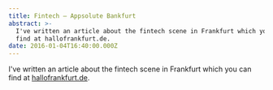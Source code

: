 ```yaml
---
title: Fintech — Appsolute Bankfurt
abstract: >-
  I've written an article about the fintech scene in Frankfurt which you can
  find at hallofrankfurt.de.
date: 2016-01-04T16:40:00.000Z
---
```


I've written an article about the fintech scene in Frankfurt which you can find
at
[hallofrankfurt.de](https://archiv.hallofrankfurt.de/blog/articles/fintech-bankfurt-geht-app.html).
